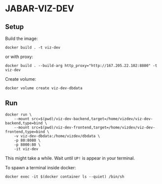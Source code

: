 # JABAR-VIZ-DEV

## Setup

Build the image:

    docker build . -t viz-dev

or with proxy:

    docker build . --build-arg http_proxy="http://167.205.22.102:8800" -t viz-dev

Create volume:

    docker volume create viz-dev-dbdata

## Run

    docker run \
        --mount src=$(pwd)/viz-dev-backend,target=/home/vizdev/viz-dev-backend,type=bind \
        --mount src=$(pwd)/viz-dev-frontend,target=/home/vizdev/viz-dev-frontend,type=bind \
        -v viz-dev-dbdata:/home/vizdev/dbdata \
        -p 80:8080 \
        -p 8000:80 \
        -it viz-dev

This might take a while. Wait until `UP!` is appear in your terminal.

To spawn a terminal inside docker:

    docker exec -it $(docker container ls --quiet) /bin/sh
